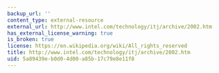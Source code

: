 ```yaml
---
backup_url: ''
content_type: external-resource
external_url: http://www.intel.com/technology/itj/archive/2002.htm
has_external_license_warning: true
is_broken: true
license: https://en.wikipedia.org/wiki/All_rights_reserved
title: http://www.intel.com/technology/itj/archive/2002.htm
uid: 5a89439e-b0d0-4d00-a85b-17c79e8e11f8
---
```

